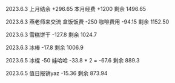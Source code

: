 2023.6.3 上月结余 +296.65 本月经费 +1200 剩余 1496.65

2023.6.3 燕老师来交流 盒饭饭费 -250 咖啡费用 -94.15 剩余 1152.50

2023.6.3 雪糕饼干 -127.8 剩余 1024.7

2023.6.3 冰棒 -17.8 剩余 1006.9

2023.6.5 冰棍 -50 娃哈哈 -33.8 * 2 = -67.6 剩余 889.3

2023.6.5 值日报销yaz -15.36 剩余 873.94